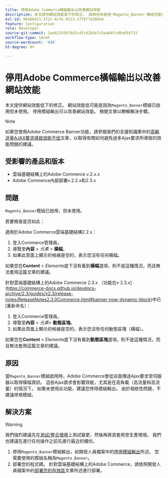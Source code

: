 ```yaml
---
title: 停用Adobe Commerce橫幅輸出以改善網站效能
description: 本文提供網站效能低下的修正。 啟用但未使用'Magento_Banner'模組可能會造成網站效能低下。 停用模組輸出可以改善網站效能。 檢閱文章以瞭解解決步驟。
exl-id: 90a8bd21-1f2c-4cfe-8213-17f877e20de8
feature: Configuration
role: Developer
source-git-commit: 2aeb2355b74d1cdfc62b5e7c5aa04fcd0a654733
workflow-type: tm+mt
source-wordcount: '426'
ht-degree: 0%

---
```


# 停用Adobe Commerce橫幅輸出以改善網站效能

本文提供網站效能低下的修正。 網站效能低可能是因為`Magento_Banner`模組已啟用但未使用。 停用模組輸出可以改善網站效能。 檢閱文章以瞭解解決步驟。

>[!NOTE]
>
>如果您使用Adobe Commerce Banner功能，請參閱我們的支援知識庫中的[高輸送量AJAX要求導致效能不佳](/help/troubleshooting/miscellaneous/high-throughput-ajax-requests-cause-poor-performance.md)文章，以取得有關如何避免過多Ajax要求所導致的效能問題的建議。

## 受影響的產品和版本

* 雲端基礎結構上的Adobe Commerce v.2.x.x
* Adobe Commerce內部部署v.2.2.x和2.3.x

## 問題

`Magento_Banner`模組已啟用，但未使用。

若要檢查是否如此：

適用於Adobe Commerce雲端基礎結構2.2.x：

1. 登入Commerce管理員。
1. 導覽至&#x200B;**內容** > *元素* > **橫幅**。
1. 如果此頁面上顯示的格線是空的，表示您沒有任何橫幅。

如果您在&#x200B;**Content** > *Elements*&#x200B;底下沒有看到&#x200B;**橫幅**&#x200B;選項，則不是這種情況，而且無法套用這篇文章的建議。

針對雲端基礎結構上的Adobe Commerce 2.3.x （功能在v 2.3.x](https://commerce-docs.github.io/devdocs-archive/2.3/guides/v2.3/release-notes/ReleaseNotes2.3.0Commerce.html#banner-now-dynamic-block)中已[重新命名）：

1. 登入Commerce管理員。
1. 導覽至&#x200B;**內容** > *元素>* **動態區塊**。
1. 如果此頁面上顯示的格線是空的，表示您沒有任何動態區塊（橫幅）。

如果您在&#x200B;**Content** > *Elements*&#x200B;底下沒有看到&#x200B;**動態區塊**&#x200B;選項，則不是這種情況，而且無法套用這篇文章的建議。

## 原因

當`Magento_Banner`模組啟用時，Adobe Commerce會從店面傳送Ajax要求至伺服器以取得橫幅資訊。 這些Ajax請求會影響效能，尤其是在高負載（高流量和高流量）的情況下。 如果未使用此功能，建議您停用模組輸出。 由於相依性問題，不建議停用模組。

## 解決方案

>[!WARNING]
>
>我們強烈建議先在[測試/整合環境](/help/announcements/adobe-commerce-announcements/integration-environment-enhancement-request-pro-and-starter.md)上測試變更，然後再將其套用至生產環境。 我們也建議在進行任何操作之前先進行最近的備份。

1. 停用`Magento_Banner`模組輸出，如開發人員檔案中的[停用模組輸出](https://experienceleague.adobe.com/en/docs/commerce-operations/configuration-guide/files/disable-module-output)所述。 您需要使用的模組名稱為`Magento_Banner`。
1. 部署您的程式碼。 針對雲端基礎結構上的Adobe Commerce，請依照開發人員檔案中的[部署您的存放區](https://experienceleague.adobe.com/en/docs/commerce-cloud-service/user-guide/develop/deploy/staging-production)文章所述進行部署。
